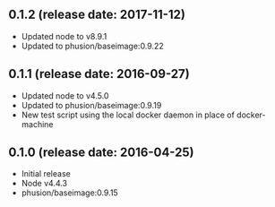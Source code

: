 ## 0.1.2 (release date: 2017-11-12)

 * Updated node to v8.9.1
 * Updated to phusion/baseimage:0.9.22

## 0.1.1 (release date: 2016-09-27)
 
 * Updated node to v4.5.0
 * Updated to phusion/baseimage:0.9.19
 * New test script using the local docker daemon in place of docker-machine
 
## 0.1.0 (release date: 2016-04-25)

 * Initial release
 * Node v4.4.3
 * phusion/baseimage:0.9.15
